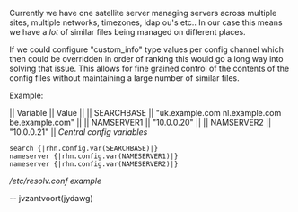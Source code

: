 Currently we have one satellite server managing servers across multiple sites, multiple networks, timezones, ldap ou's etc.. In our case this means we have a *lot* of similar files being managed on different places.

If we could configure "custom_info" type values per config channel which then could be overridden in order of ranking this would go a long way into solving that issue. This allows for fine grained control of the contents of the config files without maintaining a large number of similar files.

Example:

|| Variable || Value ||
|| SEARCHBASE || "uk.example.com nl.example.com be.example.com" ||
|| NAMSERVER1 || "10.0.0.20" ||
|| NAMSERVER2 || "10.0.0.21" ||
_Central config variables_


    search {|rhn.config.var(SEARCHBASE)|}
    nameserver {|rhn.config.var(NAMESERVER1)|}
    nameserver {|rhn.config.var(NAMESERVER2)|}
_/etc/resolv.conf example_

-- jvzantvoort(jydawg) 